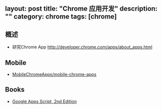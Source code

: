 layout: post
title: "Chrome 应用开发"
description: ""
category: chrome
tags: [chrome]
---

## 概述

- 研究Chrome App <http://developer.chrome.com/apps/about_apps.html>

## Mobile

- [MobileChromeApps/mobile-chrome-apps](https://github.com/MobileChromeApps/mobile-chrome-apps/)

## Books

- [Google Apps Script, 2nd Edition](http://www.salttiger.com/google-apps-script-2nd-edition/)